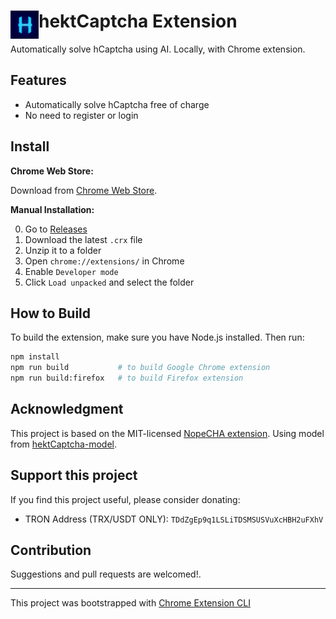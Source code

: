 # <img src="public/icons/icon_48.png" width="45" align="left"> hektCaptcha Extension

Automatically solve hCaptcha using AI. Locally, with Chrome extension.

## Features

- Automatically solve hCaptcha free of charge
- No need to register or login

## Install

**Chrome Web Store:**

Download from [Chrome Web Store](https://chrome.google.com/webstore/detail/hektcaptcha-hcaptcha-solv/bpfdbfnkjelhloljelooneehdalcmljb).

**Manual Installation:**

0. Go to [Releases](https://github.com/Wikidepia/hektCaptcha-extension/releases)
1. Download the latest `.crx` file
2. Unzip it to a folder 
3. Open `chrome://extensions/` in Chrome
4. Enable `Developer mode`
5. Click `Load unpacked` and select the folder

## How to Build

To build the extension, make sure you have Node.js installed. Then run:

```bash
npm install
npm run build           # to build Google Chrome extension
npm run build:firefox   # to build Firefox extension
```

## Acknowledgment

This project is based on the MIT-licensed [NopeCHA extension](https://github.com/NopeCHALLC/nopecha-extension). Using model from [hektCaptcha-model](https://github.com/Wikidepia/hektCaptcha-model/).

## Support this project

If you find this project useful, please consider donating:

- TRON Address (TRX/USDT ONLY): `TDdZgEp9q1LSLiTDSMSUSVuXcHBH2uFXhV`

## Contribution

Suggestions and pull requests are welcomed!.

---

This project was bootstrapped with [Chrome Extension CLI](https://github.com/dutiyesh/chrome-extension-cli)

